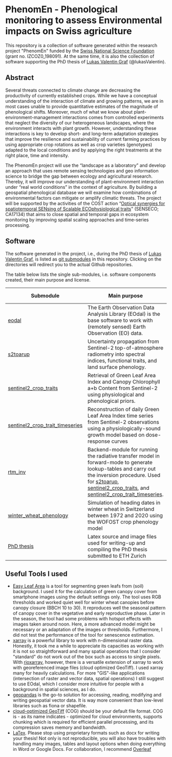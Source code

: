 # PhenomEn - Phenological monitoring to assess Environmental impacts on Swiss agriculture

This repository is a collection of software generated within the research project "PhenomEn" funded by the [Swiss National Science Foundation](https://snf.ch/en/FKhU9kAtfXx7w9AI/page/home) (grant no. IZCOZ0_198091). At the same time, it is also the collection of software supporting the PhD thesis of [Lukas Valentin Graf](https://github.com/lukasValentin) (@lukasValentin).

## Abstract
Several threats connected to climate change are decreasing the productivity of currently established crops. While we have a conceptual understanding of the interaction of climate and growing patterns, we are in most cases unable to provide quantitative estimates of the magnitude of phenological shifts. Moreover, much of what we know about plant-environment-management interactions comes from controlled experiments that neglect the diversity of our heterogeneous landscapes, where the environment interacts with plant growth. However, understanding these interactions is key to develop short- and long-term adaptation strategies that improve the resilience and sustainability of current farming practices by using appropriate crop rotations as well as crop varieties (genotypes) adapted to the local conditions and by applying the right treatments at the right place, time and intensity.

The PhenomEn project will use the “landscape as a laboratory” and develop an approach that uses remote sensing technologies and geo information science to bridge the gap between ecology and agricultural research. Thereby, it will improve our understanding of plant-​environment interaction under “real world conditions” in the context of agriculture. By building a geospatial phenological database we will examine how combinations of environmental factors can mitigate or amplify climatic threats.
The project will be supported by the activities of the COST action “[Optical synergies for spatiotemporal SENsing of Scalable ECOphysiological traits](https://www.senseco.eu/)" (SENSECO; CA17134) that aims to close spatial and temporal gaps in ecosystem monitoring by improving spatial scaling approaches and time-​series processing.

## Software

The software generated in the project, i.e., during the PhD thesis of [Lukas Valentin Graf](https://github.com/lukasValentin), is listed as [git submodules](https://git-scm.com/book/en/v2/Git-Tools-Submodules) in this repository. Clicking on the directories will redirect you to the actual Github repositories.

The table below lists the single sub-modules, i.e. software components created, their main purpose and license.

| Submodule | Main purpose | Scientific Publication | License |
| --------- | ------------ | ---------------------- | ------- |
| [eodal](https://github.com/EOA-team/eodal) | The Earth Observation Data Analysis Library (EOdal) is the base software to work with (remotely sensed) Earth Observation (EO) data. | [Graf et al., 2022, COMPAG](https://doi.org/10.1016/j.compag.2022.107487) | [GPLv3](https://www.gnu.org/licenses/gpl-3.0.en.html) |
| [s2toarup](https://github.com/EOA-team/s2toarup) | Uncertainty propagation from Sentinel-2 top-of-atmosphere radiometry into spectral indices, functional traits, and land surface phenology. | [Graf et al., 2023, IEEE J-STARS](https://doi.org/10.1109/JSTARS.2023.3297713) | [GPLv3](https://www.gnu.org/licenses/gpl-3.0.en.html) |
| [sentinel2_crop_traits](https://github.com/EOA-team/sentinel2_crop_traits) | Retrieval of Green Leaf Area Index and Canopy Chlorophyll a+b Content from Sentinel-2 using physiological and phenological priors. | [Graf et al., 2023, RSE](https://doi.org/10.1016/j.rse.2023.113860) | [GPLv3](https://www.gnu.org/licenses/gpl-3.0.en.html) |
| [sentinel2_crop_trait_timeseries](https://github.com/EOA-team/sentinel2_crop_trait_timeseries) | Reconstruction of daily Green Leaf Area Index time series from Sentinel-2 observations using a physiologically-sound growth model based on dose-response curves | Under review | [GPLv3](https://www.gnu.org/licenses/gpl-3.0.en.html) |
| [rtm_inv](https://github.com/EOA-team/rtm_inv) | Backend-module for running the radiative transfer model in forward-mode to generate lookup-tables and carry out the inversion procedure. Used for [s2toarup](https://github.com/EOA-team/s2toarup), [sentinel2_crop_traits](https://github.com/EOA-team/sentinel2_crop_traits), and [sentinel2_crop_trait_timeseries](https://github.com/EOA-team/sentinel2_crop_trait_timeseries). | Not applicable, see individual references | [GPLv3](https://www.gnu.org/licenses/gpl-3.0.en.html) |
| [winter_wheat_phenology](https://github.com/EOA-team/winter_wheat_phenology) | Simulation of heading dates in winter wheat in Switzerland between 1972 and 2020 using the WOFOST crop phenology model | Under preparation by [Raphael Portmann](https://github.com/raphael-portmann/PhenoSwiss) | [GPLv3](https://www.gnu.org/licenses/gpl-3.0.en.html) |
| [PhD thesis](https://github.com/lukasValentin/phd_thesis_lukas/tree/main) | Latex source and image files used for writing-up and compiling the PhD thesis submitted to ETH Zurich | [Download the PDF here](https://polybox.ethz.ch/index.php/s/kHM8XbkQ9XhVhxM) | [InC-NC/1.0](https://rightsstatements.org/page/InC-NC/1.0/) |

## Useful Tools I used

- [Easy Leaf Area](https://github.com/lukasValentin/Easy-Leaf-Area/tree/master) is a tool for segmenting green leafs from (soil) background. I used it for the calculation of green canopy cover from smartphone images using the default settings only. The tool uses RGB thresholds and worked quiet well for winter wheat canopies before canopy closure (BBCH 10 to 30). It reproduces well the seasonal pattern of canopy cover in the vegetative and early reproductive phase. Later in the season, the tool had some problems with hotspot effects with images taken around noon. Here, a more advanced model might be necessary or an adaptation of the images or thresholds. Furthermore, I did not test the performance of the tool for senescence estimation.
- [xarray](https://docs.xarray.dev/en/stable/) is a powerful library to work with n-dimensional raster data. Honestly, it took me a while to appreciate its capacities as working with it is not so straightforward and many spatial operations that I consider "standard" do not work out of the box such as access to single pixels. With [rioxarray](https://corteva.github.io/rioxarray/stable/), however, there is a versatile extension of xarray to work with georeferenced image files (cloud optimized GeoTiff). I used xarray many for heavily calculations. For more "GIS"-like applications (intersection of raster and vector data, spatial operations) I still suggest to use EOdal, which I consider more intuitive for people with a background in spatial sciences, as I do.
- [geopandas](https://geopandas.org/en/stable/) is the go-to solution for accessing, reading, modifying and writing geospatial vector data. It is way more convenient than low-level libraries such as fiona or shapefile.
- [cloud-optimized GeoTiff](https://www.cogeo.org/) (COG) should be your default file format. COG is - as its name indicates - optimized for cloud environments, supports chunking which is required for efficient parallel processing, and its compression saves memory and bandwidth.
- [LaTex](https://www.latex-project.org/). Please stop using proprietary formats such as docx for writing your thesis! Not only is not reproducible, you will also have troubles with handling many images, tables and layout options when doing everything in Word or Google Docs. For collaboration, I recommend [Overleaf](https://www.overleaf.com/project)
